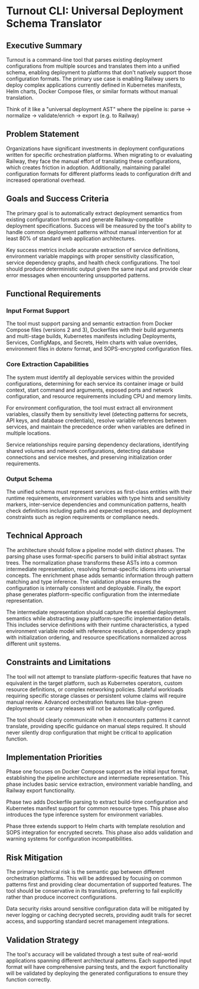 # Turnout CLI: Universal Deployment Schema Translator

## Executive Summary

Turnout is a command-line tool that parses existing deployment configurations from multiple sources and translates them into a unified schema, enabling deployment to platforms that don't natively support those configuration formats. The primary use case is enabling Railway users to deploy complex applications currently defined in Kubernetes manifests, Helm charts, Docker Compose files, or similar formats without manual translation.

Think of it like a "universal deployment AST" where the pipeline is: parse -> normalize -> validate/enrich -> export (e.g. to Railway)

## Problem Statement

Organizations have significant investments in deployment configurations written for specific orchestration platforms. When migrating to or evaluating Railway, they face the manual effort of translating these configurations, which creates friction in adoption. Additionally, maintaining parallel configuration formats for different platforms leads to configuration drift and increased operational overhead.

## Goals and Success Criteria

The primary goal is to automatically extract deployment semantics from existing configuration formats and generate Railway-compatible deployment specifications. Success will be measured by the tool's ability to handle common deployment patterns without manual intervention for at least 80% of standard web application architectures.

Key success metrics include accurate extraction of service definitions, environment variable mappings with proper sensitivity classification, service dependency graphs, and health check configurations. The tool should produce deterministic output given the same input and provide clear error messages when encountering unsupported patterns.

## Functional Requirements

### Input Format Support

The tool must support parsing and semantic extraction from Docker Compose files (versions 2 and 3), Dockerfiles with their build arguments and multi-stage builds, Kubernetes manifests including Deployments, Services, ConfigMaps, and Secrets, Helm charts with value overrides, environment files in dotenv format, and SOPS-encrypted configuration files.

### Core Extraction Capabilities

The system must identify all deployable services within the provided configurations, determining for each service its container image or build context, start command and arguments, exposed ports and network configuration, and resource requirements including CPU and memory limits.

For environment configuration, the tool must extract all environment variables, classify them by sensitivity level (detecting patterns for secrets, API keys, and database credentials), resolve variable references between services, and maintain the precedence order when variables are defined in multiple locations.

Service relationships require parsing dependency declarations, identifying shared volumes and network configurations, detecting database connections and service meshes, and preserving initialization order requirements.

### Output Schema

The unified schema must represent services as first-class entities with their runtime requirements, environment variables with type hints and sensitivity markers, inter-service dependencies and communication patterns, health check definitions including paths and expected responses, and deployment constraints such as region requirements or compliance needs.

## Technical Approach

The architecture should follow a pipeline model with distinct phases. The parsing phase uses format-specific parsers to build initial abstract syntax trees. The normalization phase transforms these ASTs into a common intermediate representation, resolving format-specific idioms into universal concepts. The enrichment phase adds semantic information through pattern matching and type inference. The validation phase ensures the configuration is internally consistent and deployable. Finally, the export phase generates platform-specific configuration from the intermediate representation.

The intermediate representation should capture the essential deployment semantics while abstracting away platform-specific implementation details. This includes service definitions with their runtime characteristics, a typed environment variable model with reference resolution, a dependency graph with initialization ordering, and resource specifications normalized across different unit systems.

## Constraints and Limitations

The tool will not attempt to translate platform-specific features that have no equivalent in the target platform, such as Kubernetes operators, custom resource definitions, or complex networking policies. Stateful workloads requiring specific storage classes or persistent volume claims will require manual review. Advanced orchestration features like blue-green deployments or canary releases will not be automatically configured.

The tool should clearly communicate when it encounters patterns it cannot translate, providing specific guidance on manual steps required. It should never silently drop configuration that might be critical to application function.

## Implementation Priorities

Phase one focuses on Docker Compose support as the initial input format, establishing the pipeline architecture and intermediate representation. This phase includes basic service extraction, environment variable handling, and Railway export functionality.

Phase two adds Dockerfile parsing to extract build-time configuration and Kubernetes manifest support for common resource types. This phase also introduces the type inference system for environment variables.

Phase three extends support to Helm charts with template resolution and SOPS integration for encrypted secrets. This phase also adds validation and warning systems for configuration incompatibilities.

## Risk Mitigation

The primary technical risk is the semantic gap between different orchestration platforms. This will be addressed by focusing on common patterns first and providing clear documentation of supported features. The tool should be conservative in its translations, preferring to fail explicitly rather than produce incorrect configurations.

Data security risks around sensitive configuration data will be mitigated by never logging or caching decrypted secrets, providing audit trails for secret access, and supporting standard secret management integrations.

## Validation Strategy

The tool's accuracy will be validated through a test suite of real-world applications spanning different architectural patterns. Each supported input format will have comprehensive parsing tests, and the export functionality will be validated by deploying the generated configurations to ensure they function correctly.
